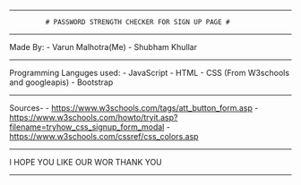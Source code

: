 ***************************************************************************************
		     # PASSWORD STRENGTH CHECKER FOR SIGN UP PAGE #		
***************************************************************************************
Made By:
    - Varun Malhotra(Me)
    - Shubham Khullar
***************************************************************************************
Programming Languges used:
    - JavaScript
    - HTML
    - CSS (From W3schools and googleapis)
    - Bootstrap
***************************************************************************************
Sources- 
    - https://www.w3schools.com/tags/att_button_form.asp
    - https://www.w3schools.com/howto/tryit.asp?filename=tryhow_css_signup_form_modal
    - https://www.w3schools.com/cssref/css_colors.asp 


***************************************************************************************
I HOPE YOU LIKE OUR WOR
THANK YOU
***************************************************************************************
